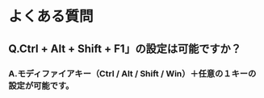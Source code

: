 # よくある質問

## Q.Ctrl + Alt + Shift + F1」の設定は可能ですか？

### A.モディファイアキー（Ctrl / Alt / Shift / Win）＋任意の１キーの設定が可能です。
